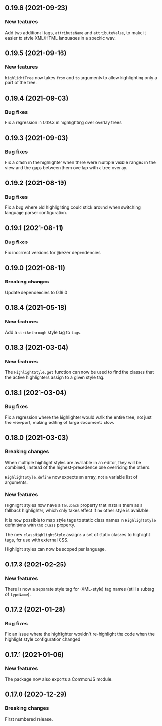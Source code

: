 ## 0.19.6 (2021-09-23)

### New features

Add two additional tags, `attributeName` and `attributeValue`, to make it easier to style XML/HTML languages in a specific way.

## 0.19.5 (2021-09-16)

### New features

`highlightTree` now takes `from` and `to` arguments to allow highlighting only a part of the tree.

## 0.19.4 (2021-09-03)

### Bug fixes

Fix a regression in 0.19.3 in highlighting over overlay trees.

## 0.19.3 (2021-09-03)

### Bug fixes

Fix a crash in the highlighter when there were multiple visible ranges in the view and the gaps between them overlap with a tree overlay.

## 0.19.2 (2021-08-19)

### Bug fixes

Fix a bug where old highlighting could stick around when switching language parser configuration.

## 0.19.1 (2021-08-11)

### Bug fixes

Fix incorrect versions for @lezer dependencies.

## 0.19.0 (2021-08-11)

### Breaking changes

Update dependencies to 0.19.0

## 0.18.4 (2021-05-18)

### New features

Add a `strikethrough` style tag to `tags`.

## 0.18.3 (2021-03-04)

### New features

The `HighlightStyle.get` function can now be used to find the classes that the active highlighters assign to a given style tag.

## 0.18.1 (2021-03-04)

### Bug fixes

Fix a regression where the highlighter would walk the entire tree, not just the viewport, making editing of large documents slow.

## 0.18.0 (2021-03-03)

### Breaking changes

When multiple highlight styles are available in an editor, they will be combined, instead of the highest-precedence one overriding the others.

`HighlightStyle.define` now expects an array, not a variable list of arguments.

### New features

Highlight styles now have a `fallback` property that installs them as a fallback highlighter, which only takes effect if no other style is available.

It is now possible to map style tags to static class names in `HighlightStyle` definitions with the `class` property.

The new `classHighlightStyle` assigns a set of static classes to highlight tags, for use with external CSS.

Highlight styles can now be scoped per language.

## 0.17.3 (2021-02-25)

### New features

There is now a separate style tag for (XML-style) tag names (still a subtag of `typeName`).

## 0.17.2 (2021-01-28)

### Bug fixes

Fix an issue where the highlighter wouldn't re-highlight the code when the highlight style configuration changed.

## 0.17.1 (2021-01-06)

### New features

The package now also exports a CommonJS module.

## 0.17.0 (2020-12-29)

### Breaking changes

First numbered release.

